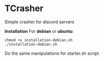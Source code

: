 # TCrasher
Simple crasher for discord servers


**Installation**
For **debian** or **ubuntu**:
```
chmod +x installation-debian.sh
./installation-debian.sh
```
Do the same manipulations for starter.sh script

